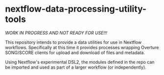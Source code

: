 # nextflow-data-processing-utility-tools

_WORK IN PROGRESS AND NOT READY FOR USE!!!_

This repository intends to provide a data utilities for use in Nextflow workflows. Specifically at this time it provides processes wrapping Overture SONG/SCORE clients for upload and download of files and metadata.

Using Nextflow's experimental DSL2, the modules defined in the repo can be imported and used as part of a larger workflow (or independently).

